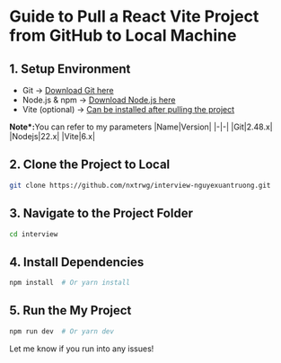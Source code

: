 # Guide to Pull a React Vite Project from GitHub to Local Machine

## 1. Setup Environment
- Git → <a href="https://git-scm.com/downloads">Download Git here</a>
- Node.js & npm → <a href="https://nodejs.org/en/download">Download Node.js here</a>
- Vite (optional) → <a href="https://vite.dev/guide/">Can be installed after pulling the project</a>

<strong>Note*:</strong>You can refer to my parameters
|Name|Version|
|-|-|
|Git|2.48.x|
|Nodejs|22.x|
|Vite|6.x|

## 2. Clone the Project to Local
```bash
git clone https://github.com/nxtrwg/interview-nguyexuantruong.git
```

## 3. Navigate to the Project Folder
```bash
cd interview
```

## 4. Install Dependencies
```bash
npm install  # Or yarn install
```

## 5. Run the My Project
```bash
npm run dev  # Or yarn dev
```

Let me know if you run into any issues!